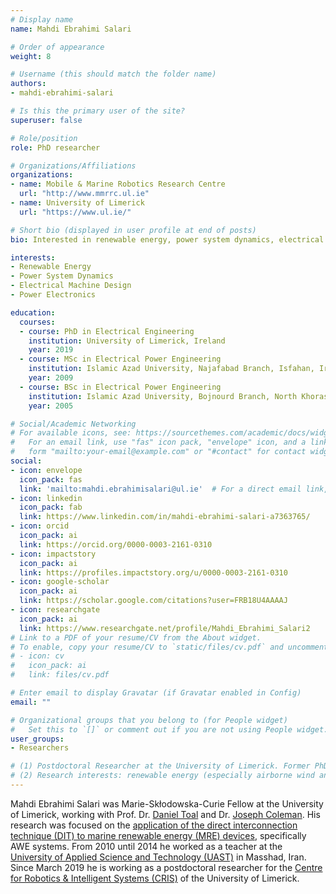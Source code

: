 ```yaml
---
# Display name
name: Mahdi Ebrahimi Salari

# Order of appearance
weight: 8

# Username (this should match the folder name)
authors:
- mahdi-ebrahimi-salari

# Is this the primary user of the site?
superuser: false

# Role/position
role: PhD researcher

# Organizations/Affiliations
organizations:
- name: Mobile & Marine Robotics Research Centre
  url: "http://www.mmrrc.ul.ie"
- name: University of Limerick
  url: "https://www.ul.ie/"

# Short bio (displayed in user profile at end of posts)
bio: Interested in renewable energy, power system dynamics, electrical machine design, power electronics and fuzzy logic controllers.

interests:
- Renewable Energy
- Power System Dynamics
- Electrical Machine Design
- Power Electronics

education:
  courses:
  - course: PhD in Electrical Engineering
    institution: University of Limerick, Ireland
    year: 2019
  - course: MSc in Electrical Power Engineering
    institution: Islamic Azad University, Najafabad Branch, Isfahan, Iran
    year: 2009
  - course: BSc in Electrical Power Engineering
    institution: Islamic Azad University, Bojnourd Branch, North Khorasan, Iran.
    year: 2005

# Social/Academic Networking
# For available icons, see: https://sourcethemes.com/academic/docs/widgets/#icons
#   For an email link, use "fas" icon pack, "envelope" icon, and a link in the
#   form "mailto:your-email@example.com" or "#contact" for contact widget.
social:
- icon: envelope
  icon_pack: fas
  link: 'mailto:mahdi.ebrahimisalari@ul.ie'  # For a direct email link, use "mailto:test@example.org".
- icon: linkedin
  icon_pack: fab
  link: https://www.linkedin.com/in/mahdi-ebrahimi-salari-a7363765/
- icon: orcid
  icon_pack: ai
  link: https://orcid.org/0000-0003-2161-0310
- icon: impactstory
  icon_pack: ai
  link: https://profiles.impactstory.org/u/0000-0003-2161-0310
- icon: google-scholar
  icon_pack: ai
  link: https://scholar.google.com/citations?user=FRB18U4AAAAJ
- icon: researchgate
  icon_pack: ai
  link: https://www.researchgate.net/profile/Mahdi_Ebrahimi_Salari2
# Link to a PDF of your resume/CV from the About widget.
# To enable, copy your resume/CV to `static/files/cv.pdf` and uncomment the lines below.  
# - icon: cv
#   icon_pack: ai
#   link: files/cv.pdf

# Enter email to display Gravatar (if Gravatar enabled in Config)
email: ""

# Organizational groups that you belong to (for People widget)
#   Set this to `[]` or comment out if you are not using People widget.  
user_groups:
- Researchers

# (1) Postdoctoral Researcher at the University of Limerick. Former PhD fellow in AWESCO training network.  
# (2) Research interests: renewable energy (especially airborne wind and wind energy), power system dynamics, electrical machine design, power electronics and fuzzy logic controllers
---
```


Mahdi Ebrahimi Salari was Marie-Skłodowska-Curie Fellow at the University of Limerick, working with Prof. Dr. [Daniel Toal](/authors/daniel-toal) and Dr. [Joseph Coleman](/authors/joseph-coleman). His research was focused on the [application of the direct interconnection technique (DIT) to marine renewable energy (MRE) devices](/project/esr08/), specifically AWE systems. From 2010 until 2014 he worked as a teacher at the [University of Applied Science and Technology (UAST)](http://www.uast.ac.ir/en) in Masshad, Iran. Since March 2019 he is working as a postdoctoral researcher for the [Centre for Robotics & Intelligent Systems (CRIS)](https://www.cris.ul.ie/) of the University of Limerick.
